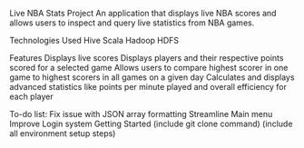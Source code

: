 Live NBA Stats Project
An application that displays live NBA scores and allows users to inspect and query live statistics from NBA games.

Technologies Used
Hive
Scala
Hadoop
HDFS

Features
Displays live scores
Displays players and their respective points scored for a selected game
Allows users to compare highest scorer in one game to highest scorers in all games on a given day
Calculates and displays advanced statistics like points per minute played and overall efficiency for each player

To-do list:
Fix issue with JSON array formatting
Streamline Main menu
Improve Login system
Getting Started
(include git clone command) (include all environment setup steps)
